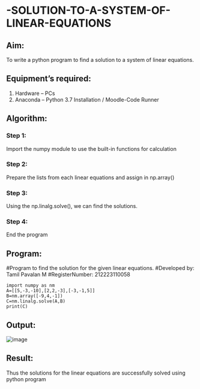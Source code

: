 # -SOLUTION-TO-A-SYSTEM-OF-LINEAR-EQUATIONS
## Aim:
To write a python program to find a solution to a system of linear equations.
## Equipment’s required:
1. 	Hardware – PCs
2. 	Anaconda – Python 3.7 Installation / Moodle-Code Runner
## Algorithm:
### Step 1: 
Import the numpy module to use the built-in functions for calculation
### Step 2: 
Prepare the lists from each linear equations and assign in np.array()
### Step 3: 
Using the np.linalg.solve(), we can find the solutions.
### Step 4: 
End the program
## Program:
#Program to find the solution for the given linear equations.
#Developed by: Tamil Pavalan M
#RegisterNumber: 212223110058
```
import numpy as nm
A=[[5,-3,-10],[2,2,-3],[-3,-1,5]]
B=nm.array([-9,4,-1])
C=nm.linalg.solve(A,B)
print(C)
```
## Output:
![image](https://github.com/user-attachments/assets/b8327aba-ee2b-49d1-8e8e-e0201683f3f0)

## Result: 
Thus the solutions for the linear equations are successfully solved using python program

